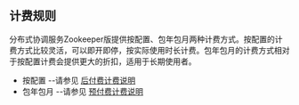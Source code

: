 ## 计费规则
分布式协调服务Zookeeper版提供按配置、包年包月两种计费方式。按配置的计费方式比较灵活，可以即开即停，按实际使用时长计费。包年包月的计费方式相对于按配置计费会提供更大的折扣，适用于长期使用者。
- 按配置 --请参见  [后付费计费说明](https://docs.jdcloud.com/cn/billing/postpay)
- 包年包月 --请参见  [预付费计费说明](https://docs.jdcloud.com/cn/billing/prepay)
